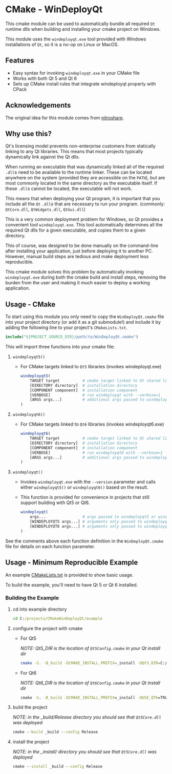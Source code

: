 # CMake - WinDeployQt

This cmake module can be used to automatically bundle all required `Qt`
runtime dlls when building and installing your cmake project on Windows.

This module uses the `windeployqt.exe` tool provided with Windows installations
of `Qt`, so it is a no-op on Linux or MacOS.

## Features

- Easy syntax for invoking `windeployqt.exe` in your CMake file
- Works with both Qt 5 and Qt 6
- Sets up CMake install rules that integrate windeployqt properly with CPack

## Acknowledgements

The original idea for this module comes from [nitroshare](https://github.com/nitroshare/nitroshare-desktop/blob/f4feebef29d9d3985d1699ab36f0fac59d3df7da/cmake/DeployQt.cmake).

## Why use this?

Qt's licensing model prevents non-enterprise customers from statically linking
to any Qt libraries. This means that most projects typically dynamically link
against the Qt dlls.

When running an executable that was dynamically linked all of the required
`.dll`s need to be available to the runtime linker. These can be located
anywhere on the system (provided they are accessible on the `PATH`), but are
most commonly located in the same directory as the executable itself.
If these `.dll`s cannot be located, the executable will not work.

This means that when deploying your Qt program, it is important that you
include all the `Qt` `.dll`s that are necessary to run your program.
(commonly: `QtCore.dll`, `QtWidgets.dll`, `QtGui.dll`)

This is a very common deployment problem for Windows, so Qt provides a
convenient tool `windeployqt.exe`. This tool automatically determines all the
required Qt dlls for a given executable, and copies them to a given directory.

This of course, was designed to be done manually on the command-line after
installing your application, just before deploying it to another PC.
However, manual build steps are tedious and make deployment less reproducible.

This cmake module solves this problem by automatically invoking
`windeployqt.exe` during both the cmake build and install steps, removing the
burden from the user and making it much easier to deploy a working application.

## Usage - CMake

To start using this module you only need to copy the `WinDeployQt.cmake`
file into your project directory (or add it as a git submodule!) and include it
by adding the following line to your project's `CMakeLists.txt`.

```cmake
include("${PROJECT_SOURCE_DIR}/path/to/WinDeployQt.cmake")
```

This will import three functions into your cmake file:

1. `windeployqt5()`
    - For CMake targets linked to `Qt5` libraries (invokes windeployqt.exe)

        ```cmake
        windeployqt5(
            TARGET target          # cmake target linked to Qt shared libraries
            [DIRECTORY directory]  # installation directory
            [COMPONENT component]  # installation component
            [VERBOSE]              # run windeployqt with --verbose=1
            [ARGS args...]         # additional args passed to windeployqt.exe
        )
        ```

2. `windeployqt6()`
    - For CMake targets linked to `Qt6` libraries (invokes windeployqt6.exe)

        ```cmake
        windeployqt6(
            TARGET target          # cmake target linked to Qt shared libraries
            [DIRECTORY directory]  # installation directory
            [COMPONENT component]  # installation component
            [VERBOSE]              # run windeployqt6 with --verbose=1
            [ARGS args...]         # additional args passed to windeployqt6.exe
        )
        ```

3. `windeployqt()`
    - Invokes `windeployqt.exe` with the `--version` parameter and calls
      either `windeployqt5()` or `windeployqt6()` based on the result.
    - This function is provided for convenience in projects that still support
      building with Qt5 or Qt6.

        ```cmake
        windeployqt(
            args...                # args passed to windeployqt5 or windeployqt6
            [WINDEPLOYQT5 args...] # arguments only passed to windeployqt5()
            [WINDEPLOYQT6 args...] # arguments only passed to windeployqt6()
        )
        ```

See the comments above each function definition in the `WinDeployQt.cmake` file
for details on each function parameter.

## Usage - Minimum Reproducible Example

An example [CMakeLists.txt](./example/CMakeLists.txt) is provided to show basic usage.

To build the example, you'll need to have Qt 5 or Qt 6 installed.

### Building the Example

1. cd into example directory

    ```cmd
    cd C:/projects/CMakeWinDeployQt/example
    ```

1. configure the project with cmake

    - For Qt5

      *NOTE: Qt5_DIR is the location of `Qt5Config.cmake` in your Qt install dir*

      ```sh
      cmake -S. -B_build -DCMAKE_INSTALL_PREFIX=_install -DQt5_DIR=C:/Qt/5.15.12/msvc2019_64/lib/cmake/Qt5
      ```

    - For Qt6

      *NOTE: Qt6_DIR is the location of `Qt6Config.cmake` in your Qt install dir*

      ```cmd
      cmake -S. -B_build -DCMAKE_INSTALL_PREFIX=_install -DUSE_QT6=TRUE -DQt6_DIR=C:/Qt/6.6.1/msvc2019_64/lib/cmake/Qt5
      ```

1. build the project

    *NOTE: in the _build/Release directory you should see that `Qt5Core.dll` was deployed*

    ```cmd
    cmake --build _build --config Release
    ```

1. install the project

    *NOTE: in the _install/ directory you should see that `Qt5Core.dll` was deployed*

    ```cmd
    cmake --install _build --config Release
    ```

